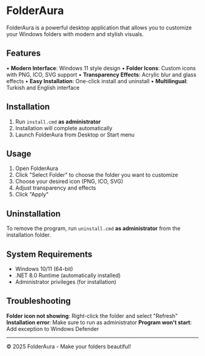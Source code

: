 # FolderAura

FolderAura is a powerful desktop application that allows you to customize your Windows folders with modern and stylish visuals.

## Features

• **Modern Interface**: Windows 11 style design
• **Folder Icons**: Custom icons with PNG, ICO, SVG support
• **Transparency Effects**: Acrylic blur and glass effects
• **Easy Installation**: One-click install and uninstall
• **Multilingual**: Turkish and English interface

## Installation

1. Run `install.cmd` **as administrator**
2. Installation will complete automatically
3. Launch FolderAura from Desktop or Start menu

## Usage

1. Open FolderAura
2. Click "Select Folder" to choose the folder you want to customize
3. Choose your desired icon (PNG, ICO, SVG)
4. Adjust transparency and effects
5. Click "Apply"

## Uninstallation

To remove the program, run `uninstall.cmd` **as administrator** from the installation folder.

## System Requirements

- Windows 10/11 (64-bit)
- .NET 8.0 Runtime (automatically installed)
- Administrator privileges (for installation)

## Troubleshooting

**Folder icon not showing**: Right-click the folder and select "Refresh"
**Installation error**: Make sure to run as administrator
**Program won't start**: Add exception to Windows Defender

---
© 2025 FolderAura - Make your folders beautiful!
